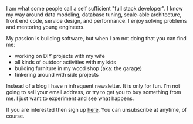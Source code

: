 I am what some people call a self sufficient "full stack developer". I know my way around data modeling, database tuning, scale-able architecture, front end code, service design, and performance. I enjoy solving problems and mentoring young engineers. 

My passion is building software, but when I am not doing that you can find me:
- working on DIY projects with my wife
- all kinds of outdoor activities with my kids
- building furniture in my wood shop (aka: the garage)
- tinkering around with side projects

Instead of a blog I have n infrequent newsletter. It is only for fun. I’m not going to sell your email address, or try to get you to buy something from me. I just want to experiment and see what happens.

If you are interested then sign up [here](https://volleyy.com/changelog/). You can unsubscribe at anytime, of course.
